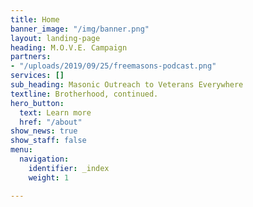 ```yaml
---
title: Home
banner_image: "/img/banner.png"
layout: landing-page
heading: M.O.V.E. Campaign
partners:
- "/uploads/2019/09/25/freemasons-podcast.png"
services: []
sub_heading: Masonic Outreach to Veterans Everywhere
textline: Brotherhood, continued.
hero_button:
  text: Learn more
  href: "/about"
show_news: true
show_staff: false
menu:
  navigation:
    identifier: _index
    weight: 1

---
```


